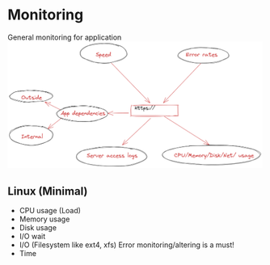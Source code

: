 # Monitoring

General monitoring for application 
![APM](APM.png)


## Linux (Minimal)

- CPU usage (Load)
- Memory usage
- Disk usage
- I/O wait
- I/O (Filesystem like ext4, xfs) Error monitoring/altering is a must! 
- Time



